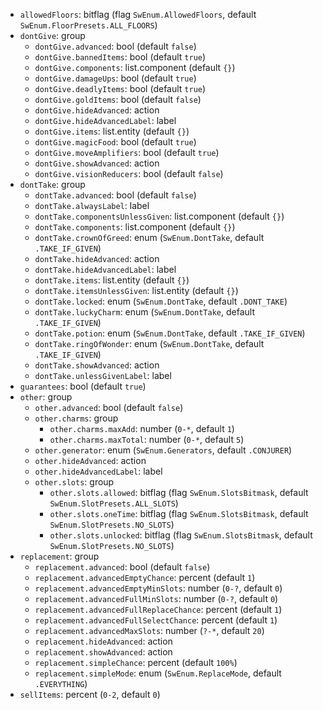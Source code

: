 * `allowedFloors`: bitflag (flag `SwEnum.AllowedFloors`, default `SwEnum.FloorPresets.ALL_FLOORS`)
* `dontGive`: group
  * `dontGive.advanced`: bool (default `false`)
  * `dontGive.bannedItems`: bool (default `true`)
  * `dontGive.components`: list.component (default `{}`)
  * `dontGive.damageUps`: bool (default `true`)
  * `dontGive.deadlyItems`: bool (default `true`)
  * `dontGive.goldItems`: bool (default `false`)
  * `dontGive.hideAdvanced`: action
  * `dontGive.hideAdvancedLabel`: label
  * `dontGive.items`: list.entity (default `{}`)
  * `dontGive.magicFood`: bool (default `true`)
  * `dontGive.moveAmplifiers`: bool (default `true`)
  * `dontGive.showAdvanced`: action
  * `dontGive.visionReducers`: bool (default `false`)
* `dontTake`: group
  * `dontTake.advanced`: bool (default `false`)
  * `dontTake.alwaysLabel`: label
  * `dontTake.componentsUnlessGiven`: list.component (default `{}`)
  * `dontTake.components`: list.component (default `{}`)
  * `dontTake.crownOfGreed`: enum (`SwEnum.DontTake`, default `.TAKE_IF_GIVEN`)
  * `dontTake.hideAdvanced`: action
  * `dontTake.hideAdvancedLabel`: label
  * `dontTake.items`: list.entity (default `{}`)
  * `dontTake.itemsUnlessGiven`: list.entity (default `{}`)
  * `dontTake.locked`: enum (`SwEnum.DontTake`, default `.DONT_TAKE`)
  * `dontTake.luckyCharm`: enum (`SwEnum.DontTake`, default `.TAKE_IF_GIVEN`)
  * `dontTake.potion`: enum (`SwEnum.DontTake`, default `.TAKE_IF_GIVEN`)
  * `dontTake.ringOfWonder`: enum (`SwEnum.DontTake`, default `.TAKE_IF_GIVEN`)
  * `dontTake.showAdvanced`: action
  * `dontTake.unlessGivenLabel`: label
* `guarantees`: bool (default `true`)
* `other`: group
  * `other.advanced`: bool (default `false`)
  * `other.charms`: group
    * `other.charms.maxAdd`: number (`0-*`, default `1`)
    * `other.charms.maxTotal`: number (`0-*`, default `5`)
  * `other.generator`: enum (`SwEnum.Generators`, default `.CONJURER`)
  * `other.hideAdvanced`: action
  * `other.hideAdvancedLabel`: label
  * `other.slots`: group
    * `other.slots.allowed`: bitflag (flag `SwEnum.SlotsBitmask`, default `SwEnum.SlotPresets.ALL_SLOTS`)
    * `other.slots.oneTime`: bitflag (flag `SwEnum.SlotsBitmask`, default `SwEnum.SlotPresets.NO_SLOTS`)
    * `other.slots.unlocked`: bitflag (flag `SwEnum.SlotsBitmask`, default `SwEnum.SlotPresets.NO_SLOTS`)
* `replacement`: group
  * `replacement.advanced`: bool (default `false`)
  * `replacement.advancedEmptyChance`: percent (default `1`)
  * `replacement.advancedEmptyMinSlots`: number (`0-?`, default `0`)
  * `replacement.advancedFullMinSlots`: number (`0-?`, default `0`)
  * `replacement.advancedFullReplaceChance`: percent (default `1`)
  * `replacement.advancedFullSelectChance`: percent (default `1`)
  * `replacement.advancedMaxSlots`: number (`?-*`, default `20`)
  * `replacement.hideAdvanced`: action
  * `replacement.showAdvanced`: action
  * `replacement.simpleChance`: percent (default `100%`)
  * `replacement.simpleMode`: enum (`SwEnum.ReplaceMode`, default `.EVERYTHING`)
* `sellItems`: percent (`0-2`, default `0`)